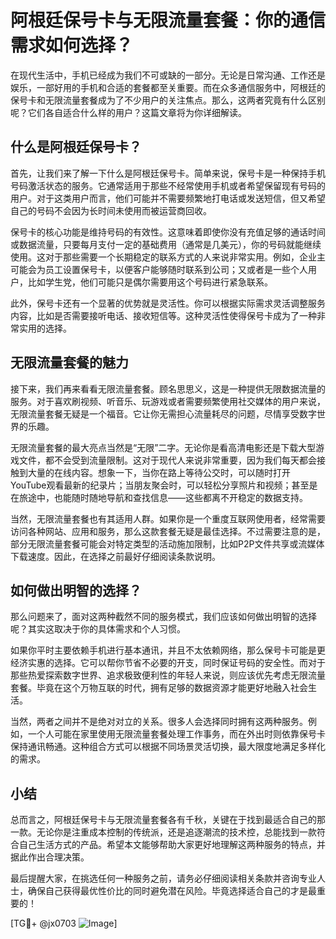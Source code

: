 # 阿根廷保号卡与无限流量套餐：你的通信需求如何选择？

在现代生活中，手机已经成为我们不可或缺的一部分。无论是日常沟通、工作还是娱乐，一部好用的手机和合适的套餐都至关重要。而在众多通信服务中，阿根廷的保号卡和无限流量套餐成为了不少用户的关注焦点。那么，这两者究竟有什么区别呢？它们各自适合什么样的用户？这篇文章将为你详细解读。

## 什么是阿根廷保号卡？

首先，让我们来了解一下什么是阿根廷保号卡。简单来说，保号卡是一种保持手机号码激活状态的服务。它通常适用于那些不经常使用手机或者希望保留现有号码的用户。对于这类用户而言，他们可能并不需要频繁地打电话或发送短信，但又希望自己的号码不会因为长时间未使用而被运营商回收。

保号卡的核心功能是维持号码的有效性。这意味着即使你没有充值足够的通话时间或数据流量，只要每月支付一定的基础费用（通常是几美元），你的号码就能继续使用。这对于那些需要一个长期稳定的联系方式的人来说非常实用。例如，企业主可能会为员工设置保号卡，以便客户能够随时联系到公司；又或者是一些个人用户，比如学生党，他们可能只是偶尔需要用这个号码进行紧急联系。

此外，保号卡还有一个显著的优势就是灵活性。你可以根据实际需求灵活调整服务内容，比如是否需要接听电话、接收短信等。这种灵活性使得保号卡成为了一种非常实用的选择。

## 无限流量套餐的魅力

接下来，我们再来看看无限流量套餐。顾名思思义，这是一种提供无限数据流量的服务。对于喜欢刷视频、听音乐、玩游戏或者需要频繁使用社交媒体的用户来说，无限流量套餐无疑是一个福音。它让你无需担心流量耗尽的问题，尽情享受数字世界的乐趣。

无限流量套餐的最大亮点当然是“无限”二字。无论你是看高清电影还是下载大型游戏文件，都不会受到流量限制。这对于现代人来说非常重要，因为我们每天都会接触到大量的在线内容。想象一下，当你在路上等待公交时，可以随时打开YouTube观看最新的纪录片；当朋友聚会时，可以轻松分享照片和视频；甚至是在旅途中，也能随时随地导航和查找信息——这些都离不开稳定的数据支持。

当然，无限流量套餐也有其适用人群。如果你是一个重度互联网使用者，经常需要访问各种网站、应用和服务，那么这款套餐无疑是最佳选择。不过需要注意的是，部分无限流量套餐可能会对特定类型的活动施加限制，比如P2P文件共享或流媒体下载速度。因此，在选择之前最好仔细阅读条款说明。

## 如何做出明智的选择？

那么问题来了，面对这两种截然不同的服务模式，我们应该如何做出明智的选择呢？其实这取决于你的具体需求和个人习惯。

如果你平时主要依赖手机进行基本通讯，并且不太依赖网络，那么保号卡可能是更经济实惠的选择。它可以帮你节省不必要的开支，同时保证号码的安全性。而对于那些热爱探索数字世界、追求极致便利性的年轻人来说，则应该优先考虑无限流量套餐。毕竟在这个万物互联的时代，拥有足够的数据资源才能更好地融入社会生活。

当然，两者之间并不是绝对对立的关系。很多人会选择同时拥有这两种服务。例如，一个人可能在家里使用无限流量套餐处理工作事务，而在外出时则依靠保号卡保持通讯畅通。这种组合方式可以根据不同场景灵活切换，最大限度地满足多样化的需求。

## 小结

总而言之，阿根廷保号卡与无限流量套餐各有千秋，关键在于找到最适合自己的那一款。无论你是注重成本控制的传统派，还是追逐潮流的技术控，总能找到一款符合自己生活方式的产品。希望本文能够帮助大家更好地理解这两种服务的特点，并据此作出合理决策。

最后提醒大家，在挑选任何一种服务之前，请务必仔细阅读相关条款并咨询专业人士，确保自己获得最优性价比的同时避免潜在风险。毕竟选择适合自己的才是最重要的！

[TG💪+ @jx0703 ![Image](https://github.com/user-attachments/assets/dbca1d08-cadb-493c-b0ec-ad6f7a83f270)]